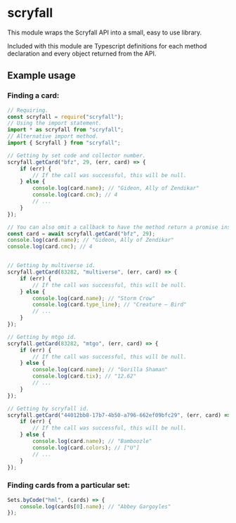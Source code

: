 # scryfall

This module wraps the Scryfall API into a small, easy to use library.

Included with this module are Typescript definitions for each method declaration and every object returned from the API.

## Example usage

### Finding a card:

```javascript
// Requiring.
const scryfall = require("scryfall");
// Using the import statement.
import * as scryfall from "scryfall";
// Alternative import method.
import { Scryfall } from "scryfall";

// Getting by set code and collector number.
scryfall.getCard("bfz", 29, (err, card) => {
    if (err) {
        // If the call was successful, this will be null.
    } else {
        console.log(card.name); // "Gideon, Ally of Zendikar"
        console.log(card.cmc); // 4
        // ...
    }
});

// You can also omit a callback to have the method return a promise instead.
const card = await scryfall.getCard("bfz", 29);
console.log(card.name); // "Gideon, Ally of Zendikar"
console.log(card.cmc); // 4


// Getting by multiverse id.
scryfall.getCard(83282, "multiverse", (err, card) => {
    if (err) {
        // If the call was successful, this will be null.
    } else {
        console.log(card.name); // "Storm Crow"
        console.log(card.type_line); // "Creature — Bird"
        // ...
    }
});

// Getting by mtgo id.
scryfall.getCard(83282, "mtgo", (err, card) => {
    if (err) {
        // If the call was successful, this will be null.
    } else {
        console.log(card.name); // "Gorilla Shaman"
        console.log(card.tix); // "12.62"
        // ...
    }
});

// Getting by scryfall id.
scryfall.getCard("44012bb8-17b7-4b50-a796-662ef09bfc29", (err, card) => {
    if (err) {
        // If the call was successful, this will be null.
    } else {
        console.log(card.name); // "Bamboozle"
        console.log(card.colors); // ["U"]
        // ...
    }
});
```

### Finding cards from a particular set:

```javascript
Sets.byCode("hml", (cards) => {
    console.log(cards[0].name); // "Abbey Gargoyles"
});
```